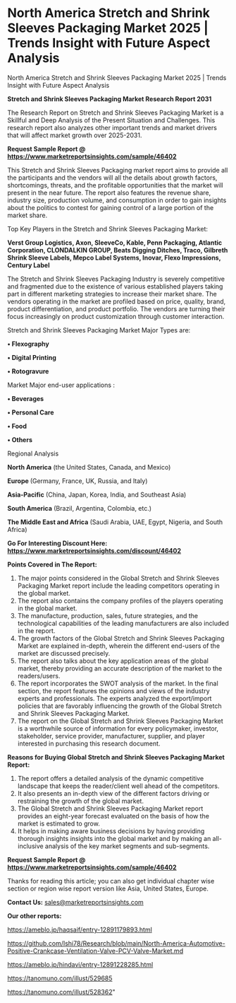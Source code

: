 # North America Stretch and Shrink Sleeves Packaging Market 2025 | Trends Insight with Future Aspect Analysis
North America Stretch and Shrink Sleeves Packaging Market 2025 | Trends Insight with Future Aspect Analysis

<strong>Stretch and Shrink Sleeves Packaging Market Research Report 2031</strong>

The Research Report on Stretch and Shrink Sleeves Packaging Market is a Skillful and Deep Analysis of the Present Situation and Challenges. This research report also analyzes other important trends and market drivers that will affect market growth over 2025-2031.

<strong>Request Sample Report @ <a href=https://www.marketreportsinsights.com/sample/46402>https://www.marketreportsinsights.com/sample/46402</a></strong>

This Stretch and Shrink Sleeves Packaging market report aims to provide all the participants and the vendors will all the details about growth factors, shortcomings, threats, and the profitable opportunities that the market will present in the near future. The report also features the revenue share, industry size, production volume, and consumption in order to gain insights about the politics to contest for gaining control of a large portion of the market share.

Top Key Players in the Stretch and Shrink Sleeves Packaging Market:

<strong>Verst Group Logistics, Axon, SleeveCo, Kable, Penn Packaging, Atlantic Corporation, CLONDALKIN GROUP, Beats Digging Ditches, Traco, Gilbreth Shrink Sleeve Labels, Mepco Label Systems, Inovar, Flexo Impressions, Century Label</strong>

The Stretch and Shrink Sleeves Packaging Industry is severely competitive and fragmented due to the existence of various established players taking part in different marketing strategies to increase their market share. The vendors operating in the market are profiled based on price, quality, brand, product differentiation, and product portfolio. The vendors are turning their focus increasingly on product customization through customer interaction.

Stretch and Shrink Sleeves Packaging Market Major Types are:

<strong>•  Flexography

•  Digital Printing

•  Rotogravure</strong>

Market Major end-user applications :

<strong>•  Beverages

•  Personal Care

•  Food

•  Others</strong>

Regional Analysis

</u><strong><b>North America</b></strong> (the United States, Canada, and Mexico)

<strong><b>Europe </b></strong>(Germany, France, UK, Russia, and Italy)

<strong><b>Asia-Pacific</b></strong> (China, Japan, Korea, India, and Southeast Asia)

<strong><b>South America</b></strong> (Brazil, Argentina, Colombia, etc.)

<strong><b>The Middle East and Africa</b></strong> (Saudi Arabia, UAE, Egypt, Nigeria, and South Africa)

<strong>Go For Interesting Discount Here: <a href=https://www.marketreportsinsights.com/discount/46402>https://www.marketreportsinsights.com/discount/46402</a></strong>

<strong>Points Covered in The Report:</strong>
<ol>
  <li>The major points considered in the Global Stretch and Shrink Sleeves Packaging Market report include the leading competitors operating in the global market.</li>
  <li>The report also contains the company profiles of the players operating in the global market.</li>
  <li>The manufacture, production, sales, future strategies, and the technological capabilities of the leading manufacturers are also included in the report.</li>
  <li>The growth factors of the Global Stretch and Shrink Sleeves Packaging Market are explained in-depth, wherein the different end-users of the market are discussed precisely.</li>
  <li>The report also talks about the key application areas of the global market, thereby providing an accurate description of the market to the readers/users.</li>
  <li>The report incorporates the SWOT analysis of the market. In the final section, the report features the opinions and views of the industry experts and professionals. The experts analyzed the export/import policies that are favorably influencing the growth of the Global Stretch and Shrink Sleeves Packaging Market.</li>
  <li>The report on the Global Stretch and Shrink Sleeves Packaging Market is a worthwhile source of information for every policymaker, investor, stakeholder, service provider, manufacturer, supplier, and player interested in purchasing this research document.</li>
</ol>
<strong>Reasons for Buying Global Stretch and Shrink Sleeves Packaging Market Report:</strong>

<ol>
  <li>The report offers a detailed analysis of the dynamic competitive landscape that keeps the reader/client well ahead of the competitors.</li>
  <li>It also presents an in-depth view of the different factors driving or restraining the growth of the global market.</li>
  <li>The Global Stretch and Shrink Sleeves Packaging Market report provides an eight-year forecast evaluated on the basis of how the market is estimated to grow.</li>
  <li>It helps in making aware business decisions by having providing thorough insights insights into the global market and by making an all-inclusive analysis of the key market segments and sub-segments.</li>
</ol>
<strong>Request Sample Report @ <a href=https://www.marketreportsinsights.com/sample/46402>https://www.marketreportsinsights.com/sample/46402</a></strong>


Thanks for reading this article; you can also get individual chapter wise section or region wise report version like Asia, United States, Europe.

<strong>Contact Us:</strong>
sales@marketreportsinsights.com

<strong>Our other reports:</strong>

<a href=https://ameblo.jp/haqsaif/entry-12891179893.html>https://ameblo.jp/haqsaif/entry-12891179893.html</a>

<a href=https://github.com/Ishi78/Research/blob/main/North-America-Automotive-Positive-Crankcase-Ventilation-Valve-PCV-Valve-Market.md>https://github.com/Ishi78/Research/blob/main/North-America-Automotive-Positive-Crankcase-Ventilation-Valve-PCV-Valve-Market.md</a>

<a href=https://ameblo.jp/hindavi/entry-12891228285.html>https://ameblo.jp/hindavi/entry-12891228285.html</a>

<a href=https://tanomuno.com/illust/529685>https://tanomuno.com/illust/529685</a>

<a href=https://tanomuno.com/illust/528362>https://tanomuno.com/illust/528362</a>"
